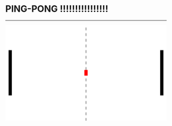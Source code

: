# PING-PONG !!!!!!!!!!!!!!!!
___________________________________________________________________
<img src="./PICTURE/BANNER.PNG" width="1000px"  height="300"></a><br>